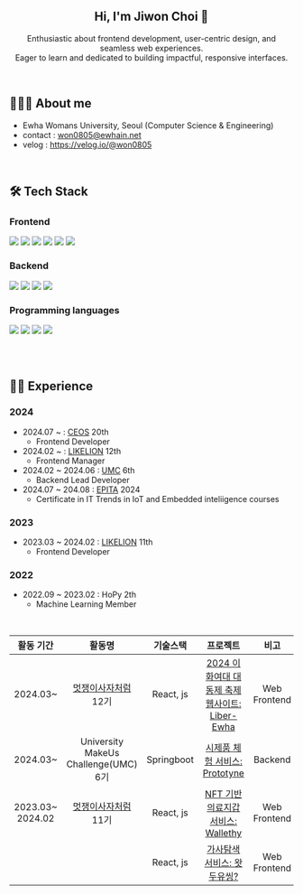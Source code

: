 <div align="center">  
<h2>Hi, I'm Jiwon Choi 👋</h2> 
  
Enthusiastic about frontend development, user-centric design, and seamless web experiences. <br>
Eager to learn and dedicated to building impactful, responsive interfaces. <br>

<br>
</div>

## 👩🏻‍💻 About me
- Ewha Womans University, Seoul (Computer Science & Engineering)
- contact : won0805@ewhain.net
- velog : https://velog.io/@won0805

<br>
  
## 🛠 Tech Stack

### Frontend
<span>
  <img src="https://img.shields.io/badge/html5-E34F26?style=for-the-badge&logo=html5&logoColor=white"> 
  <img src="https://img.shields.io/badge/css-1572B6?style=for-the-badge&logo=css3&logoColor=white"> 
  <img src="https://img.shields.io/badge/javascript-F7DF1E?style=for-the-badge&logo=javascript&logoColor=black"> 
  <img src="https://img.shields.io/badge/React-61DAFB?style=for-the-badge&logo=react&logoColor=white">
  <img src="https://img.shields.io/badge/TypeScript-3178C6?style=for-the-badge&logo=typescript&logoColor=white">
  <img src="https://img.shields.io/badge/Tailwind Css-068bd4?style=for-the-badge&logo=tailwindcss&logoColor=white">
</span>

### Backend 
<span>
  <img src="https://img.shields.io/badge/Spring-6db33f?style=for-the-badge&logo=spring&logoColor=white">    
  <img src="https://img.shields.io/badge/Spring Boot-6db33f?style=for-the-badge&logo=springboot&logoColor=white">     
  <img src="https://img.shields.io/badge/MySQL-4479a1?style=for-the-badge&logo=mysql&logoColor=white">     
  <img src="https://img.shields.io/badge/Flask-000000?style=for-the-badge&logo=flask&logoColor=white"> 
</span>

###  Programming languages
<span>
  <img src="https://img.shields.io/badge/c-a8b9cc?style=for-the-badge&logo=c&logoColor=white">     
  <img src="https://img.shields.io/badge/c++-00599C?style=for-the-badge&logo=c%2B%2B&logoColor=white">     
  <img src="https://img.shields.io/badge/java-007396?style=for-the-badge&logo=java&logoColor=white"> 
  <img src="https://img.shields.io/badge/python-3776AB?style=for-the-badge&logo=python&logoColor=white"> 
</span>

<br><br>

## 🏃‍♀️ Experience
### 2024

- 2024.07 ~ : [CEOS](https://ceos-sinchon.com/) 20th
  - Frontend Developer
- 2024.02 ~ : [LIKELION](https://likelion.net/) 12th
  - Frontend Manager
- 2024.02 ~ 2024.06 : [UMC](https://www.instagram.com/uni_makeus_challenge/) 6th
  - Backend Lead Developer
- 2024.07 ~ 204.08 : [EPITA](https://www.epita.fr/en/summer-school-program-overview/) 2024
  - Certificate in IT Trends in IoT and Embedded inteliigence courses 

### 2023 

- 2023.03 ~ 2024.02 : [LIKELION](https://likelion.net/) 11th
  - Frontend Developer

### 2022

- 2022.09 ~ 2023.02 : HoPy 2th
  - Machine Learning Member

<br>

|활동 기간|활동명|기술스택|프로젝트|비고|
|:------:|:---:|:---:|:---:|:---:|
|2024.03~|[멋쟁이사자처럼](http://sopt.org/wp/) 12기|React, js|[2024 이화여대 대동제 축제웹사이트: Liber-Ewha](https://github.com/EWHA-LIKELION/12th-Ewha-Festival-Front)|Web Frontend|
|2024.03~|University MakeUs Challenge(UMC) 6기|Springboot|[시제품 체험 서비스: Prototyne](https://github.com/PROTOTYNE)|Backend|
|2023.03~ 2024.02|[멋쟁이사자처럼](http://sopt.org/wp/) 11기|React, js|[NFT 기반 의료지갑 서비스: Wallethy](https://github.com/jiwonnchoi/Wallethy-team2-FE/tree/main/ftest)|Web Frontend|
|||React, js|[가사탐색 서비스: 왓두유씽?](https://github.com/WhatDoYouSing)|Web Frontend|


